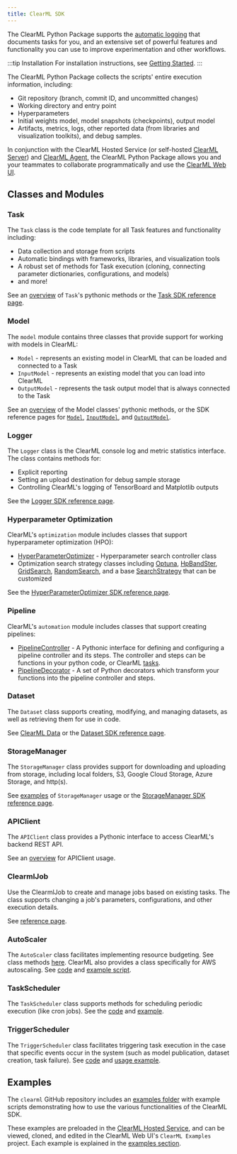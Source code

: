 ```yaml
---
title: ClearML SDK
---
```


The ClearML Python Package supports the [automatic logging](../fundamentals/logger.md#automatic-reporting) that documents 
tasks for you, and an extensive set of powerful features and functionality you can use to improve experimentation 
and other workflows.

:::tip Installation
For installation instructions, see [Getting Started](../getting_started/ds/ds_first_steps.md#install-clearml). 
:::

The ClearML Python Package collects the scripts' entire execution information, including:
* Git repository (branch, commit ID, and uncommitted changes) 
* Working directory and entry point
* Hyperparameters 
* Initial weights model, model snapshots (checkpoints), output model 
* Artifacts, metrics, logs, other reported data (from libraries and visualization toolkits), and debug samples. 

In conjunction with the ClearML Hosted Service (or self-hosted [ClearML Server](../deploying_clearml/clearml_server.md)) 
and [ClearML Agent](../clearml_agent.md), the ClearML Python Package allows you and your teammates to collaborate 
programmatically and use the [ClearML Web UI](../webapp/webapp_overview.md).

## Classes and Modules

### Task
The `Task` class is the code template for all Task features and functionality including:
* Data collection and storage from scripts
* Automatic bindings with frameworks, libraries, and visualization tools
* A robust set of methods for Task execution (cloning, connecting parameter dictionaries, configurations, and models)
* and more!

See an [overview](task_sdk.md) of `Task`'s pythonic methods or the [Task SDK reference page](task_sdk.md).

### Model 
The `model` module contains three classes that provide support for working with models in ClearML: 
* `Model` - represents an existing model in ClearML that can be loaded and connected to a Task 
* `InputModel` - represents an existing model that you can load into ClearML 
* `OutputModel` - represents the task output model that is always connected to the Task

See an [overview](../clearml_sdk/model_sdk.md) of the Model classes' pythonic methods, or the SDK reference pages for [`Model`](../references/sdk/model_model.md), 
[`InputModel`](../references/sdk/model_inputmodel.md), and [`OutputModel`](../references/sdk/model_outputmodel.md).

### Logger
The `Logger` class is the ClearML console log and metric statistics interface. The class contains methods for: 
* Explicit reporting 
* Setting an upload destination for debug sample storage
* Controlling ClearML's logging of TensorBoard and Matplotlib outputs

See the [Logger SDK reference page](../references/sdk/logger.md).


### Hyperparameter Optimization 

ClearML's `optimization` module includes classes that support hyperparameter optimization (HPO):
* [HyperParameterOptimizer](../references/sdk/hpo_optimization_hyperparameteroptimizer.md) - Hyperparameter search 
  controller class 
* Optimization search strategy classes including [Optuna](../references/sdk/hpo_optuna_optuna_optimizeroptuna.md), [HpBandSter](../references/sdk/hpo_hpbandster_bandster_optimizerbohb.md),
  [GridSearch](../references/sdk/hpo_optimization_gridsearch.md), [RandomSearch](../references/sdk/hpo_optimization_randomsearch.md), 
  and a base [SearchStrategy](https://github.com/clearml/clearml/blob/master/clearml/automation/optimization.py#L310)
  that can be customized
  
See the [HyperParameterOptimizer SDK reference page](../references/sdk/hpo_optimization_hyperparameteroptimizer.md). 
  
### Pipeline

ClearML's `automation` module includes classes that support creating pipelines: 
  * [PipelineController](../pipelines/pipelines_sdk_tasks.md) - A Pythonic interface for 
    defining and configuring a pipeline controller and its steps. The controller and steps can be functions in your 
    python code, or ClearML [tasks](../fundamentals/task.md).
  * [PipelineDecorator](../pipelines/pipelines_sdk_function_decorators.md) - A set 
    of Python decorators which transform your functions into the pipeline controller and steps.
    
### Dataset
The `Dataset` class supports creating, modifying, and managing datasets, 
as well as retrieving them for use in code. 

See [ClearML Data](../clearml_data/clearml_data.md) or the [Dataset SDK reference page](../references/sdk/dataset.md).


### StorageManager  
The `StorageManager` class provides support for downloading and uploading from storage, 
including local folders, S3, Google Cloud Storage, Azure Storage, and http(s).

See [examples](../guides/storage/examples_storagehelper.md) of `StorageManager` usage or the [StorageManager SDK reference page](../references/sdk/storage.md).

### APIClient
The `APIClient` class provides a Pythonic interface to access ClearML's backend REST API.

See an [overview](apiclient_sdk.md) for APIClient usage. 

### ClearmlJob 
Use the ClearmlJob to create and manage jobs based on existing tasks. The class supports changing a job's parameters, 
configurations, and other execution details. 

See [reference page](../references/sdk/automation_job_clearmljob.md).

### AutoScaler
The `AutoScaler` class facilitates implementing resource budgeting. See class methods [here](https://github.com/clearml/clearml/blob/master/clearml/automation/auto_scaler.py).
ClearML also provides a class specifically for AWS autoscaling. See [code](https://github.com/clearml/clearml/blob/master/clearml/automation/aws_auto_scaler.py#L22)
and [example script](https://github.com/clearml/clearml/blob/master/examples/services/aws-autoscaler/aws_autoscaler.py). 

### TaskScheduler
The `TaskScheduler` class supports methods for scheduling periodic execution (like cron jobs). See the [code](https://github.com/clearml/clearml/blob/master/clearml/automation/scheduler.py#L481)
and [example](https://github.com/clearml/clearml/blob/master/examples/scheduler/cron_example.py).

### TriggerScheduler
The `TriggerScheduler` class facilitates triggering task execution in the case that specific events occur in the system 
(such as model publication, dataset creation, task failure). See [code](https://github.com/clearml/clearml/blob/master/clearml/automation/trigger.py#L148)
and [usage example](https://github.com/clearml/clearml/blob/master/examples/scheduler/trigger_example.py).

## Examples 

The `clearml` GitHub repository includes an [examples folder](https://github.com/clearml/clearml/tree/master/examples)
with example scripts demonstrating how to use the various functionalities of the ClearML SDK. 

These examples are preloaded in the [ClearML Hosted Service](https://app.clear.ml), and can be viewed, cloned, 
and edited in the ClearML Web UI's `ClearML Examples` project. Each example is explained in the [examples section](../guides/main.md). 
